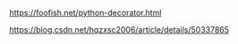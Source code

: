https://foofish.net/python-decorator.html

https://blog.csdn.net/hqzxsc2006/article/details/50337865

